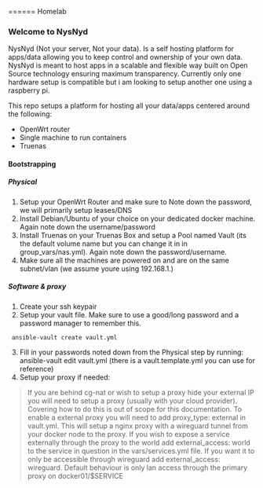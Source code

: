 ====== Homelab
### Welcome to NysNyd

NysNyd (Not your server, Not your data). Is a self hosting platform for apps/data allowing you to keep control and ownership of your own data. NysNyd is meant to host apps in a scalable and flexible way built on Open Source technology ensuring maximum transparency. Currently only one hardware setup is compatible but i am looking to setup another one using a raspberry pi.

This repo setups a platform for hosting all your data/apps centered around the following:
- OpenWrt router
- Single machine to run containers
- Truenas

#### Bootstrapping
##### Physical

1. Setup your OpenWrt Router and make sure to Note down the password, we will primarily setup leases/DNS
2. Install Debian/Ubuntu of your choice on your dedicated docker machine. Again note down the username/password
3. Install Truenas on your Truenas Box and setup a Pool named Vault (its the default volume name but you can change it in in group_vars/nas.yml). Again note down the password/username.
4. Make sure all the machines are powered on and are on the same subnet/vlan (we assume youre using 192.168.1.)

##### Software & proxy

1. Create your ssh keypair
2. Setup your vault file. Make sure to use a good/long password and a password manager to remember this.
```
 ansible-vault create vault.yml
```
3. Fill in your passwords noted down from the Physical step by running: ansible-vault edit vault.yml (there is a vault.template.yml you can use for reference)
4. Setup your proxy if needed:
> If you are behind cg-nat or wish to setup a proxy hide your external IP you will need to setup a proxy (usually with your cloud provider). Covering how to do this is out of scope for this documentation. To enable a external proxy you will need to add proxy_type: external in vault.yml. This will setup a nginx proxy with a wireguard tunnel from your docker node to the proxy. If you wish to expose a service externally through the proxy to the world add external_access: world to the service in question in the vars/services.yml file. If you want it to only be accessible through wireguard add external_access: wireguard. Default behaviour is only lan access through the primary proxy on docker01/$SERVICE

